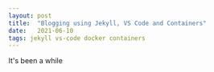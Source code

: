 ```yaml
---
layout: post
title:  "Blogging using Jekyll, VS Code and Containers"
date:   2021-06-10
tags: jekyll vs-code docker containers
---
```


It's been a while